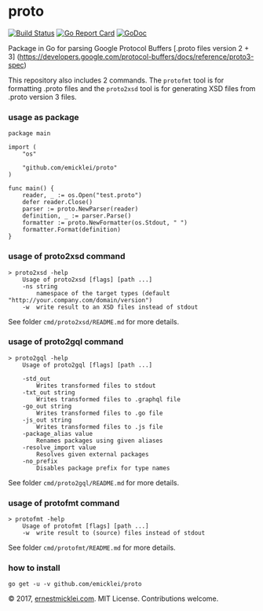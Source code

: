 # proto

[![Build Status](https://travis-ci.org/emicklei/proto.png)](https://travis-ci.org/emicklei/proto)
[![Go Report Card](https://goreportcard.com/badge/github.com/emicklei/proto)](https://goreportcard.com/report/github.com/emicklei/proto)
[![GoDoc](https://godoc.org/github.com/emicklei/proto?status.svg)](https://godoc.org/github.com/emicklei/proto)

Package in Go for parsing Google Protocol Buffers [.proto files version 2 + 3] (https://developers.google.com/protocol-buffers/docs/reference/proto3-spec)

This repository also includes 2 commands. The `protofmt` tool is for formatting .proto files and the `proto2xsd` tool is for generating XSD files from .proto version 3 files.

### usage as package

	package main

	import (
		"os"

		"github.com/emicklei/proto"
	)

	func main() {
		reader, _ := os.Open("test.proto")
		defer reader.Close()
		parser := proto.NewParser(reader)
		definition, _ := parser.Parse()
		formatter := proto.NewFormatter(os.Stdout, " ")
		formatter.Format(definition)
	}

### usage of proto2xsd command

	> proto2xsd -help
		Usage of proto2xsd [flags] [path ...]
  		-ns string
    		namespace of the target types (default "http://your.company.com/domain/version")		
  		-w	write result to an XSD files instead of stdout

See folder `cmd/proto2xsd/README.md` for more details.

### usage of proto2gql command

	> proto2gql -help
	    Usage of proto2gql [flags] [path ...]

        -std_out
            Writes transformed files to stdout
        -txt_out string
            Writes transformed files to .graphql file
        -go_out string
            Writes transformed files to .go file
        -js_out string
            Writes transformed files to .js file
        -package_alias value
            Renames packages using given aliases
        -resolve_import value
            Resolves given external packages
        -no_prefix
            Disables package prefix for type names

See folder `cmd/proto2gql/README.md` for more details.

### usage of protofmt command

	> protofmt -help
		Usage of protofmt [flags] [path ...]
  		-w	write result to (source) files instead of stdout

See folder `cmd/protofmt/README.md` for more details.

### how to install

    go get -u -v github.com/emicklei/proto

© 2017, [ernestmicklei.com](http://ernestmicklei.com).  MIT License. Contributions welcome.